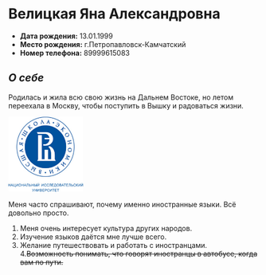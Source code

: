 # Велицкая Яна Александровна
* __Дата рождения:__ 13.01.1999
* __Место рождения:__ г.Петропавловск-Камчатский
* __Номер телефона:__ 89999615083
## *__О себе__*

Родилась и жила всю свою жизнь на Дальнем Востоке, но летом переехала в Москву, чтобы поступить в Вышку и радоваться жизни. 

<img src="вшэ.jpg" width="150" height="150" />

Меня часто спрашивают, почему именно иностранные языки. Всё довольно просто.
1. Меня очень интересует культура других народов.
2. Изучение языков даётся мне лучше всего.
3. Желание путешествовать и работать с иностранцами.
4.~~Возможность понимать, что говорят иностранцы в автобусе, когда вам по пути.~~
